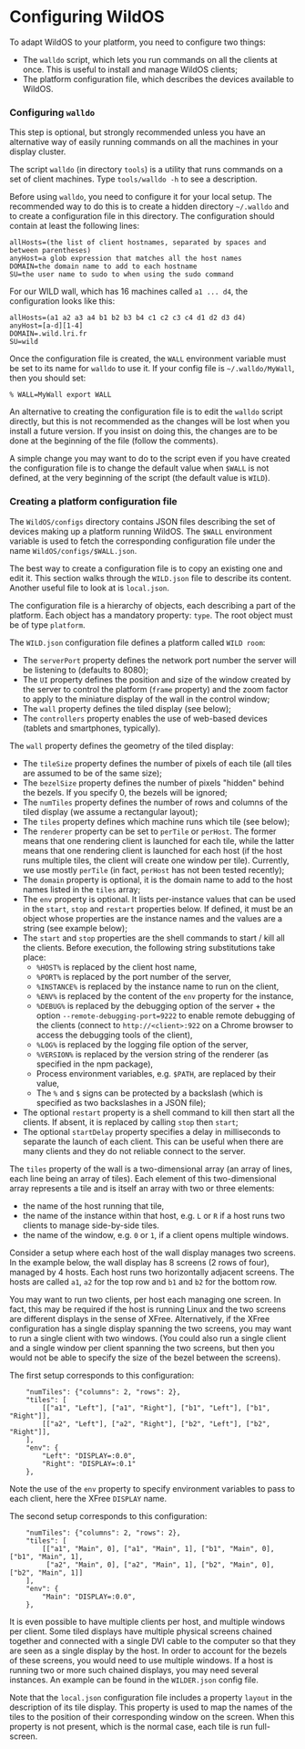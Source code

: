 Configuring WildOS
========

To adapt WildOS to your platform, you need to configure two things:

- The `walldo` script, which lets you run commands on all the clients at once. This is useful to install and manage WildOS clients;
- The platform configuration file, which describes the devices available to WildOS.

### Configuring `walldo` ###

This step is optional, but strongly recommended unless you have an alternative way of easily running commands on all the machines in your display cluster.

The script `walldo` (in directory `tools`) is a utility that runs commands on a set of client machines. Type `tools/walldo -h` to see a description.

Before using `walldo`, you need to configure it for your local setup. The recommended way to do this is to create a hidden directory `~/.walldo` and to create a configuration file in this directory. The configuration should contain at least the following lines:

	allHosts=(the list of client hostnames, separated by spaces and between parentheses)
	anyHost=a glob expression that matches all the host names
	DOMAIN=the domain name to add to each hostname
	SU=the user name to sudo to when using the sudo command

For our WILD wall, which has 16 machines called `a1 ... d4`, the configuration looks like this:

	allHosts=(a1 a2 a3 a4 b1 b2 b3 b4 c1 c2 c3 c4 d1 d2 d3 d4)
	anyHost=[a-d][1-4]
	DOMAIN=.wild.lri.fr
	SU=wild

Once the configuration file is created, the `WALL` environment variable must be set to its name for `walldo` to use it. If your config file is `~/.walldo/MyWall`, then you should set:

	% WALL=MyWall export WALL

An alternative to creating the configuration file is to edit the `walldo` script directly, but this is not recommended as the changes will be lost when you install a future version. If you insist on doing this, the changes are to be done at the beginning of the file (follow the comments).

A simple change you may want to do to the script even if you have created the configuration file is to change the default value when `$WALL` is not defined, at the very beginning of the script (the default value is `WILD`).

### Creating a platform configuration file ###

The `WildOS/configs` directory contains JSON files describing the set of devices making up a platform running WildOS.
The `$WALL` environment variable is used to fetch the corresponding configuration file under the name `WildOS/configs/$WALL.json`.

The best way to create a configuration file is to copy an existing one and edit it.
This section walks through the `WILD.json` file to describe its content. Another useful file to look at is `local.json`.

The configuration file is a hierarchy of objects, each describing a part of the platform.
Each object has a mandatory property: `type`. The root object must be of type `platform`.

The `WILD.json` configuration file defines a platform called `WILD room`:

- The `serverPort` property defines the network port number the server will be listening to (defaults to 8080);
- The `UI` property defines the position and size of the window created by the server to control the platform (`frame` property) and the zoom factor to apply to the miniature display of the wall in the control window;
- The `wall` property defines the tiled display (see below);
- The `controllers` property enables the use of web-based devices (tablets and smartphones, typically).

The `wall` property defines the geometry of the tiled display:

- The `tileSize` property defines the number of pixels of each tile (all tiles are assumed to be of the same size);
- The `bezelSize` property defines the number of pixels "hidden" behind the bezels. If you specify 0, the bezels will be ignored;
- The `numTiles` property defines the number of rows and columns of the tiled display (we assume a rectangular layout);
- The `tiles` property defines which machine runs which tile (see below);
- The `renderer` property can be set to `perTile` or `perHost`. The former means that one rendering client is launched for each tile, while the latter means that one rendering client is launched for each host (if the host runs multiple tiles, the client will create one window per tile). Currently, we use mostly `perTile` (in fact, `perHost` has not been tested recently);
- The `domain` property is optional, it is the domain name to add to the host names listed in the `tiles` array;
- The `env` property is optional. It lists per-instance values that can be used in the `start`, `stop` and `restart` properties below. If defined, it must be an object whose properties are the instance names and the values are a string (see example below);
- The `start` and `stop` properties are the shell commands to start / kill all the clients. Before execution, the following string substitutions take place: 
	- `%HOST%` is replaced by the client host name, 
	- `%PORT%` is replaced by the port number of the server, 
	- `%INSTANCE%` is replaced by the instance name to run on the client, 
	- `%ENV%` is replaced by the content of the `env` property for the instance, 
	- `%DEBUG%` is replaced by the debugging option of the server + the option `--remote-debugging-port=9222` to enable remote debugging of the clients (connect to `http://<client>:922` on a Chrome browser to access the debugging tools of the client),
	- `%LOG%` is replaced by the logging file option of the server,
	- `%VERSION%` is replaced by the version string of the renderer (as specified in the
npm package),
	- Process environment variables, e.g. `$PATH`, are replaced by their value,
	- The `%` and `$` signs can be protected by a backslash (which is specified as two backslashes in a JSON file);
- The optional `restart` property is a shell command to kill then start all the clients. If absent, it is replaced by calling `stop` then `start`;
- The optional `startDelay` property specifies a delay in milliseconds to separate the launch of each client. This can be useful when there are many clients and they do not reliable connect to the server.

The `tiles` property of the wall is a two-dimensional array (an array of lines, each line being an array of tiles). Each element of this two-dimensional array represents a tile and is itself an array with two or three elements:

- the name of the host running that tile,
- the name of the instance within that host, e.g. `L` or `R` if a host runs two clients to manage side-by-side tiles.
- the name of the window, e.g. `0` or `1`, if a client opens multiple windows.

Consider a setup where each host of the wall display manages two screens. In the example below, the wall display has 8 screens (2 rows of four), managed by 4 hosts. Each host runs two horizontally adjacent screens. The hosts are called `a1`, `a2` for the top row and `b1` and `b2` for the bottom row.

You may want to run two clients, per host each managing one screen. In fact, this may be required if the host is running Linux and the two screens are different displays in the sense of XFree. Alternatively, if the XFree configuration has a single display spanning the two screens, you may want to run a single client with two windows. (You could also run a single client and a single window per client spanning the two screens, but then you would not be able to specify the size of the bezel between the screens).

The first setup corresponds to this configuration:

```
	"numTiles": {"columns": 2, "rows": 2},
	"tiles": [
		[["a1", "Left"], ["a1", "Right"], ["b1", "Left"], ["b1", "Right"]],
		[["a2", "Left"], ["a2", "Right"], ["b2", "Left"], ["b2", "Right"]],
	],
	"env": {
		"Left": "DISPLAY=:0.0",
		"Right": "DISPLAY=:0.1"
	},

```

Note the use of the `env` property to specify environment variables to pass to each client, here the XFree `DISPLAY` name.

The second setup corresponds to this configuration:

```
	"numTiles": {"columns": 2, "rows": 2},
	"tiles": [
		[["a1", "Main", 0], ["a1", "Main", 1], ["b1", "Main", 0], ["b1", "Main", 1],
		 ["a2", "Main", 0], ["a2", "Main", 1], ["b2", "Main", 0], ["b2", "Main", 1]]
	],
	"env": {
		"Main": "DISPLAY=:0.0",
	},
```

It is even possible to have multiple clients per host, and multiple windows per client. Some tiled displays have multiple physical screens chained together and connected with a single DVI cable to the computer so that they are seen as a single display by the host. In order to account for the bezels of these screens, you would need to use multiple windows. If a host is running two or more such chained displays, you may need several instances. An example can be found in the `WILDER.json` config file.

Note that the `local.json` configuration file includes a property `layout` in the description of its tile display.
This property is used to map the names of the tiles to the position of their corresponding window on the screen.
When this property is not present, which is the normal case, each tile is run full-screen.


